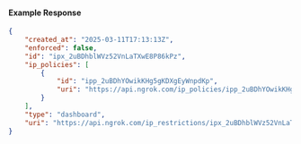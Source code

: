 <!-- Code generated for API Clients. DO NOT EDIT. -->

#### Example Response

```json
{
	"created_at": "2025-03-11T17:13:13Z",
	"enforced": false,
	"id": "ipx_2uBDhblWVz52VnLaTXwE8P86kPz",
	"ip_policies": [
		{
			"id": "ipp_2uBDhYOwikKHg5gKDXgEyWnpdKp",
			"uri": "https://api.ngrok.com/ip_policies/ipp_2uBDhYOwikKHg5gKDXgEyWnpdKp"
		}
	],
	"type": "dashboard",
	"uri": "https://api.ngrok.com/ip_restrictions/ipx_2uBDhblWVz52VnLaTXwE8P86kPz"
}
```
